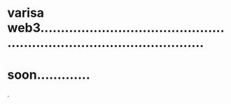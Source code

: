 # varisa web3.............................................................................................
# soon.............
.
